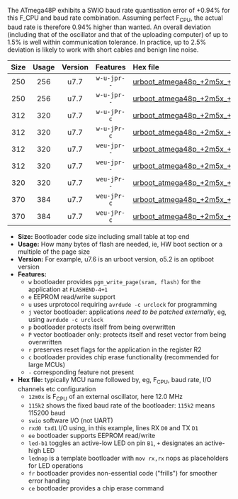 The ATmega48P exhibits a SWIO baud rate quantisation error of +0.94% for this F_CPU and baud rate combination. Assuming perfect F<sub>CPU</sub>, the actual baud rate is therefore 0.94% higher than wanted. An overall deviation (including that of the oscillator and that of the uploading computer) of up to 1.5% is well within communication tolerance. In practice, up to 2.5% deviation is likely to work with short cables and benign line noise.

|Size|Usage|Version|Features|Hex file|
|:-:|:-:|:-:|:-:|:--|
|250|256|u7.7|`w-u-jpr--`|[urboot_atmega48p_+2m5x_++57k6_swio_rxd0_txd1_led+b5.hex](https://raw.githubusercontent.com/stefanrueger/urboot.hex/main/mcus/atmega48p/external_oscillator/fcpu_+2m5x/br_++57k6/urboot_atmega48p_+2m5x_++57k6_swio_rxd0_txd1_led+b5.hex)|
|250|256|u7.7|`w-u-jpr--`|[urboot_atmega48p_+2m5x_++57k6_swio_rxd0_txd1_lednop.hex](https://raw.githubusercontent.com/stefanrueger/urboot.hex/main/mcus/atmega48p/external_oscillator/fcpu_+2m5x/br_++57k6/urboot_atmega48p_+2m5x_++57k6_swio_rxd0_txd1_lednop.hex)|
|312|320|u7.7|`w-u-jPr-c`|[urboot_atmega48p_+2m5x_++57k6_swio_rxd0_txd1_led+b5_fr_ce.hex](https://raw.githubusercontent.com/stefanrueger/urboot.hex/main/mcus/atmega48p/external_oscillator/fcpu_+2m5x/br_++57k6/urboot_atmega48p_+2m5x_++57k6_swio_rxd0_txd1_led+b5_fr_ce.hex)|
|312|320|u7.7|`w-u-jPr-c`|[urboot_atmega48p_+2m5x_++57k6_swio_rxd0_txd1_lednop_fr_ce.hex](https://raw.githubusercontent.com/stefanrueger/urboot.hex/main/mcus/atmega48p/external_oscillator/fcpu_+2m5x/br_++57k6/urboot_atmega48p_+2m5x_++57k6_swio_rxd0_txd1_lednop_fr_ce.hex)|
|312|320|u7.7|`weu-jpr--`|[urboot_atmega48p_+2m5x_++57k6_swio_rxd0_txd1_ee_led+b5.hex](https://raw.githubusercontent.com/stefanrueger/urboot.hex/main/mcus/atmega48p/external_oscillator/fcpu_+2m5x/br_++57k6/urboot_atmega48p_+2m5x_++57k6_swio_rxd0_txd1_ee_led+b5.hex)|
|312|320|u7.7|`weu-jpr--`|[urboot_atmega48p_+2m5x_++57k6_swio_rxd0_txd1_ee_lednop.hex](https://raw.githubusercontent.com/stefanrueger/urboot.hex/main/mcus/atmega48p/external_oscillator/fcpu_+2m5x/br_++57k6/urboot_atmega48p_+2m5x_++57k6_swio_rxd0_txd1_ee_lednop.hex)|
|320|320|u7.7|`weu-jPr--`|[urboot_atmega48p_+2m5x_++57k6_swio_rxd0_txd1_ee.hex](https://raw.githubusercontent.com/stefanrueger/urboot.hex/main/mcus/atmega48p/external_oscillator/fcpu_+2m5x/br_++57k6/urboot_atmega48p_+2m5x_++57k6_swio_rxd0_txd1_ee.hex)|
|370|384|u7.7|`weu-jPr-c`|[urboot_atmega48p_+2m5x_++57k6_swio_rxd0_txd1_ee_led+b5_fr_ce.hex](https://raw.githubusercontent.com/stefanrueger/urboot.hex/main/mcus/atmega48p/external_oscillator/fcpu_+2m5x/br_++57k6/urboot_atmega48p_+2m5x_++57k6_swio_rxd0_txd1_ee_led+b5_fr_ce.hex)|
|370|384|u7.7|`weu-jPr-c`|[urboot_atmega48p_+2m5x_++57k6_swio_rxd0_txd1_ee_lednop_fr_ce.hex](https://raw.githubusercontent.com/stefanrueger/urboot.hex/main/mcus/atmega48p/external_oscillator/fcpu_+2m5x/br_++57k6/urboot_atmega48p_+2m5x_++57k6_swio_rxd0_txd1_ee_lednop_fr_ce.hex)|

- **Size:** Bootloader code size including small table at top end
- **Usage:** How many bytes of flash are needed, ie, HW boot section or a multiple of the page size
- **Version:** For example, u7.6 is an urboot version, o5.2 is an optiboot version
- **Features:**
  + `w` bootloader provides `pgm_write_page(sram, flash)` for the application at `FLASHEND-4+1`
  + `e` EEPROM read/write support
  + `u` uses urprotocol requiring `avrdude -c urclock` for programming
  + `j` vector bootloader: applications *need to be patched externally*, eg, using `avrdude -c urclock`
  + `p` bootloader protects itself from being overwritten
  + `P` vector bootloader only: protects itself and reset vector from being overwritten
  + `r` preserves reset flags for the application in the register R2
  + `c` bootloader provides chip erase functionality (recommended for large MCUs)
  + `-` corresponding feature not present
- **Hex file:** typically MCU name followed by, eg, F<sub>CPU</sub>, baud rate, I/O channels etc configuration
  + `12m0x` is F<sub>CPU</sub> of an external oscillator, here 12.0 MHz
  + `115k2` shows the fixed baud rate of the bootloader: `115k2` means 115200 baud
  + `swio` software I/O (not UART)
  + `rxd0 txd1` I/O using, in this example, lines RX `D0` and TX `D1`
  + `ee` bootloader supports EEPROM read/write
  + `led-b1` toggles an active-low LED on pin `B1`, `+` designates an active-high LED
  + `lednop` is a template bootloader with `mov rx,rx` nops as placeholders for LED operations
  + `fr` bootloader provides non-essential code ("frills") for smoother error handling
  + `ce` bootloader provides a chip erase command
